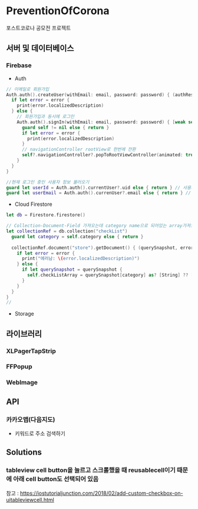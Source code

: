 # PreventionOfCorona
포스트코로나 공모전 프로젝트

## 서버 및 데이터베이스
### Firebase
- Auth
```Swift
// 이메일로 회원가입
Auth.auth().createUser(withEmail: email, password: password) { (authResult, error) in
  if let error = error {
    print(error.localizedDescription)
  } else {
    // 회원가입과 동시에 로그인
    Auth.auth().signIn(withEmail: email, password: password) { [weak self] user, error in //*아직 [weak self]는 왜 쓰는지 모르겠다. warning 뜸
      guard self != nil else { return }
      if let error = error {
        print(error.localizedDescription)
      }
      // navigationController rootView로 한번에 전환
      self?.navigationController?.popToRootViewController(animated: true)
    }
  }
}

//현재 로그인 중인 사용자 정보 불러오기
guard let userId = Auth.auth().currentUser?.uid else { return } // 사용자 uid 불러오기
guard let userEmail = Auth.auth().currenUser?.email else { return } // 사용자 email 불러오기
```
- Cloud Firestore
```Swift
let db = Firestore.firestore()

// Collection-Document-Field 가져오는데 category name으로 되어있는 array가져오기
let collectionRef = db.collection("checkList")
  guard let category = self.category else { return }
        
  collectionRef.document("store").getDocument() { (querySnapshot, error) in
    if let error = error {
      print("에러남: \(error.localizedDescription)")
    } else {
      if let querySnapshot = querySnapshot {
        self.checkListArray = querySnapshot[category] as? [String] ?? [""]
      }
    }
  }
}
//

```
- Storage

## 라이브러리
### XLPagerTapStrip

### FFPopup

### WebImage

## API
### 카카오맵(다음지도)
- 키워드로 주소 검색하기

## Solutions
### tableview cell button을 눌르고 스크롤했을 때 reusablecell이기 때문에 아래 cell button도 선택되어 있음

참고 : https://iostutorialjunction.com/2018/02/add-custom-checkbox-on-uitableviewcell.html
